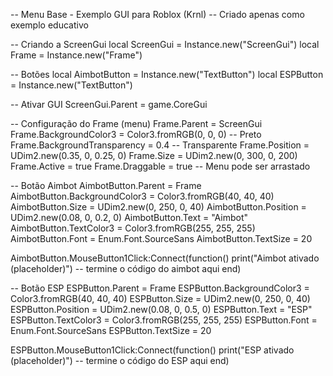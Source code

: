 -- Menu Base - Exemplo GUI para Roblox (Krnl)
-- Criado apenas como exemplo educativo

-- Criando a ScreenGui
local ScreenGui = Instance.new("ScreenGui")
local Frame = Instance.new("Frame")

-- Botões
local AimbotButton = Instance.new("TextButton")
local ESPButton = Instance.new("TextButton")

-- Ativar GUI
ScreenGui.Parent = game.CoreGui

-- Configuração do Frame (menu)
Frame.Parent = ScreenGui
Frame.BackgroundColor3 = Color3.fromRGB(0, 0, 0) -- Preto
Frame.BackgroundTransparency = 0.4 -- Transparente
Frame.Position = UDim2.new(0.35, 0, 0.25, 0)
Frame.Size = UDim2.new(0, 300, 0, 200)
Frame.Active = true
Frame.Draggable = true -- Menu pode ser arrastado

-- Botão Aimbot
AimbotButton.Parent = Frame
AimbotButton.BackgroundColor3 = Color3.fromRGB(40, 40, 40)
AimbotButton.Size = UDim2.new(0, 250, 0, 40)
AimbotButton.Position = UDim2.new(0.08, 0, 0.2, 0)
AimbotButton.Text = "Aimbot"
AimbotButton.TextColor3 = Color3.fromRGB(255, 255, 255)
AimbotButton.Font = Enum.Font.SourceSans
AimbotButton.TextSize = 20

AimbotButton.MouseButton1Click:Connect(function()
    print("Aimbot ativado (placeholder)")
    -- termine o código do aimbot aqui
end)

-- Botão ESP
ESPButton.Parent = Frame
ESPButton.BackgroundColor3 = Color3.fromRGB(40, 40, 40)
ESPButton.Size = UDim2.new(0, 250, 0, 40)
ESPButton.Position = UDim2.new(0.08, 0, 0.5, 0)
ESPButton.Text = "ESP"
ESPButton.TextColor3 = Color3.fromRGB(255, 255, 255)
ESPButton.Font = Enum.Font.SourceSans
ESPButton.TextSize = 20

ESPButton.MouseButton1Click:Connect(function()
    print("ESP ativado (placeholder)")
    -- termine o código do ESP aqui
end)
